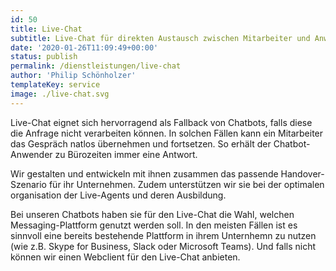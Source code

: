 ```yaml
---
id: 50
title: Live-Chat
subtitle: Live-Chat für direkten Austausch zwischen Mitarbeiter und Anwender
date: '2020-01-26T11:09:49+00:00'
status: publish
permalink: /dienstleistungen/live-chat
author: 'Philip Schönholzer'
templateKey: service
image: ./live-chat.svg
---
```


Live-Chat eignet sich hervorragend als Fallback von Chatbots, falls diese die Anfrage nicht verarbeiten können. In solchen Fällen kann ein Mitarbeiter das Gespräch natlos übernehmen und fortsetzen. So erhält der Chatbot-Anwender zu Bürozeiten immer eine Antwort.

Wir gestalten und entwickeln mit ihnen zusammen das passende Handover-Szenario für ihr Unternehmen. Zudem unterstützen wir sie bei der optimalen organisation der Live-Agents und deren Ausbildung.

Bei unseren Chatbots haben sie für den Live-Chat die Wahl, welchen Messaging-Plattform genutzt werden soll. In den meisten Fällen ist es sinnvoll eine bereits bestehende Plattform in ihrem Unternhemn zu nutzen (wie z.B. Skype for Business, Slack oder Microsoft Teams). Und falls nicht können wir einen Webclient für den Live-Chat anbieten.
